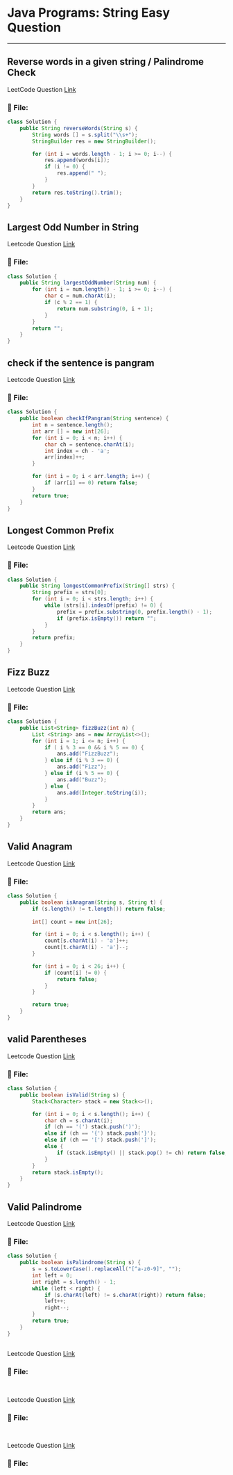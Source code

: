 # Java Programs: String Easy Question
---

##  Reverse words in a given string / Palindrome Check
LeetCode Question [Link](https://leetcode.com/problems/reverse-words-in-a-string/)
### 📄 File:
```java
class Solution {
    public String reverseWords(String s) {
        String words [] = s.split("\\s+");
        StringBuilder res = new StringBuilder();

        for (int i = words.length - 1; i >= 0; i--) {
            res.append(words[i]);
            if (i != 0) {
                res.append(" ");
            }
        }
        return res.toString().trim();
    }
}
```

##  Largest Odd Number in String
Leetcode Question [Link](https://leetcode.com/problems/largest-odd-number-in-string/description/)
### 📄 File:
```java
class Solution {
    public String largestOddNumber(String num) {
        for (int i = num.length() - 1; i >= 0; i--) {
            char c = num.charAt(i);
            if (c % 2 == 1) { 
                return num.substring(0, i + 1);
            }
        }
        return "";
    }
}
```


##  check if the sentence is pangram
Leetcode Question [Link](https://leetcode.com/problems/check-if-the-sentence-is-pangram/)
### 📄 File:
```java
class Solution {
    public boolean checkIfPangram(String sentence) {
        int n = sentence.length();
        int arr [] = new int[26];
        for (int i = 0; i < n; i++) {
            char ch = sentence.charAt(i);
            int index = ch - 'a';
            arr[index]++;
        }

        for (int i = 0; i < arr.length; i++) {
            if (arr[i] == 0) return false;
        }
        return true;
    }
}
```


##  Longest Common Prefix
Leetcode Question [Link](https://leetcode.com/problems/longest-common-prefix/description/)
### 📄 File:
```java
class Solution {
    public String longestCommonPrefix(String[] strs) {
        String prefix = strs[0];
        for (int i = 0; i < strs.length; i++) {
            while (strs[i].indexOf(prefix) != 0) {
                prefix = prefix.substring(0, prefix.length() - 1);
                if (prefix.isEmpty()) return "";
            }
        }
        return prefix;
    }
}
```



##  Fizz Buzz 
Leetcode Question [Link](https://leetcode.com/problems/fizz-buzz/description/)
### 📄 File:
```java
class Solution {
    public List<String> fizzBuzz(int n) {
        List <String> ans = new ArrayList<>();
        for (int i = 1; i <= n; i++) {
            if ( i % 3 == 0 && i % 5 == 0) {
                ans.add("FizzBuzz");
            } else if (i % 3 == 0) {
                ans.add("Fizz");
            } else if (i % 5 == 0) {
                ans.add("Buzz");
            } else {
                ans.add(Integer.toString(i));
            }
        }
        return ans;
    }
}
```



##  Valid Anagram
Leetcode Question [Link](https://leetcode.com/problems/valid-anagram/description/)
### 📄 File:
```java
class Solution {
    public boolean isAnagram(String s, String t) {
        if (s.length() != t.length()) return false;
        
        int[] count = new int[26];

        for (int i = 0; i < s.length(); i++) {
            count[s.charAt(i) - 'a']++;
            count[t.charAt(i) - 'a']--;
        }

        for (int i = 0; i < 26; i++) {
            if (count[i] != 0) {
                return false;
            }
        }

        return true;
    }
}
```



##  valid Parentheses
Leetcode Question [Link](https://leetcode.com/problems/valid-parentheses/description/)
### 📄 File:
```java
class Solution {
    public boolean isValid(String s) {
        Stack<Character> stack = new Stack<>();

        for (int i = 0; i < s.length(); i++) {
            char ch = s.charAt(i);
            if (ch == '(') stack.push(')');
            else if (ch == '{') stack.push('}');
            else if (ch == '[') stack.push(']');
            else {
                if (stack.isEmpty() || stack.pop() != ch) return false;
            }
        }
        return stack.isEmpty();
    }
}

```



##  Valid Palindrome
Leetcode Question [Link](https://leetcode.com/problems/valid-palindrome/)
### 📄 File:
```java
class Solution {
    public boolean isPalindrome(String s) {
        s = s.toLowerCase().replaceAll("[^a-z0-9]", "");
        int left = 0;
        int right = s.length() - 1;
        while (left < right) { 
            if (s.charAt(left) != s.charAt(right)) return false;  
            left++;
            right--;
        }
        return true;  
    }
}

```


##  
Leetcode Question [Link]()
### 📄 File:
```java

```


##  
Leetcode Question [Link]()
### 📄 File:
```java

```


##  
Leetcode Question [Link]()
### 📄 File:
```java

```